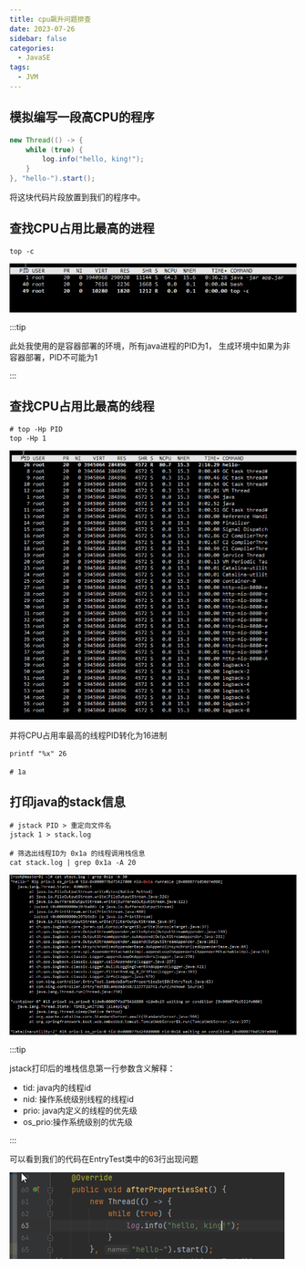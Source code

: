 ```yaml
---
title: cpu飙升问题排查
date: 2023-07-26
sidebar: false
categories:
  - JavaSE
tags:
  - JVM
---
```



## 模拟编写一段高CPU的程序

```java
new Thread(() -> {
    while (true) {
        log.info("hello, king!");
    }
}, "hello-").start();
```

将这块代码片段放置到我们的程序中。

## 查找CPU占用比最高的进程

```shell
top -c
```

![cpu飙高问题排查查找cpu占用率最高的进程](https://raw.githubusercontent.com/378752389/image-bed/main/king-note/cpu%E9%A3%99%E9%AB%98%E9%97%AE%E9%A2%98%E6%8E%92%E6%9F%A5%E6%9F%A5%E6%89%BEcpu%E5%8D%A0%E7%94%A8%E7%8E%87%E6%9C%80%E9%AB%98%E7%9A%84%E8%BF%9B%E7%A8%8B.png)


:::tip

此处我使用的是容器部署的环境，所有java进程的PID为1， 生成环境中如果为非容器部署，PID不可能为1

:::

## 查找CPU占用比最高的线程

```shell
# top -Hp PID
top -Hp 1
```

![cpu飙高问题排查查找cpu占用率最高的几个线程](https://raw.githubusercontent.com/378752389/image-bed/main/king-note/cpu%E9%A3%99%E9%AB%98%E9%97%AE%E9%A2%98%E6%8E%92%E6%9F%A5%E6%9F%A5%E6%89%BEcpu%E5%8D%A0%E7%94%A8%E7%8E%87%E6%9C%80%E9%AB%98%E7%9A%84%E5%87%A0%E4%B8%AA%E7%BA%BF%E7%A8%8B.png)

并将CPU占用率最高的线程PID转化为16进制

```shell
printf "%x" 26

# 1a
```

## 打印java的stack信息

```shell
# jstack PID > 重定向文件名
jstack 1 > stack.log

# 筛选出线程ID为 0x1a 的线程调用栈信息
cat stack.log | grep 0x1a -A 20
```

![cpu飙高问题排查打印CPU占用最高线程栈信息](https://raw.githubusercontent.com/378752389/image-bed/main/king-note/cpu%E9%A3%99%E9%AB%98%E9%97%AE%E9%A2%98%E6%8E%92%E6%9F%A5%E6%89%93%E5%8D%B0CPU%E5%8D%A0%E7%94%A8%E6%9C%80%E9%AB%98%E7%BA%BF%E7%A8%8B%E6%A0%88%E4%BF%A1%E6%81%AF.png)


:::tip

jstack打印后的堆栈信息第一行参数含义解释：

* tid: java内的线程id
* nid: 操作系统级别线程的线程id
* prio: java内定义的线程的优先级
* os_prio:操作系统级别的优先级

:::


可以看到我们的代码在EntryTest类中的63行出现问题

![cpu飙高问题排查存在问题的代码片段](https://raw.githubusercontent.com/378752389/image-bed/main/king-note/cpu%E9%A3%99%E9%AB%98%E9%97%AE%E9%A2%98%E6%8E%92%E6%9F%A5%E5%AD%98%E5%9C%A8%E9%97%AE%E9%A2%98%E7%9A%84%E4%BB%A3%E7%A0%81%E7%89%87%E6%AE%B5.png)

